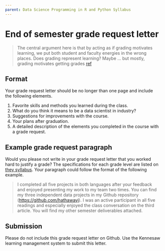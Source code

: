 ```yaml
---
parent: Data Science Programming in R and Python Syllabus
---
```


# End of semester grade request letter

> The central argument here is that by acting as if grading motivates learning, we put both student and faculty energies in the wrong places. Does grading represent learning? Maybe … but mostly, grading motivates getting grades [ref](https://onlinelibrary.wiley.com/doi/abs/10.1111/j.1533-8525.2010.01195.x)

## Format

Your grade request letter should be no longer than one page and include the following elements.

1. Favorite skills and methods you learned during the class.
2. What do you think it means to be a data scientist in industry?
3. Suggestions for improvements with the course.
4. Your plans after graduation.
5. A detailed description of the elements you completed in the course with a grade request.

## Example grade request paragraph

Would you please not write in your grade request letter that you worked hard to justify a grade?  The specifications for each grade level are listed on [they syllabus](readme.md).  Your paragraph could follow the format of the following example.

> I completed all five projects in both languages after your feedback and enjoyed presenting my work to my team two times. You can find my three independent data projects in my Github repository (https://github.com/hathawayj). I was an active participant in all five readings and especially enjoyed the class conversation on the third article. You will find my other semester deliverables attached.

## Submission

Please do not include this grade request letter on Github. Use the Kennesaw learning management system to submit this letter.
